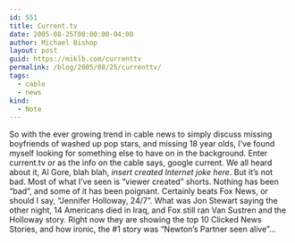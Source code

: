 ```yaml
---
id: 551
title: Current.tv
date: 2005-08-25T00:00:00-04:00
author: Michael Bishop
layout: post
guid: https://miklb.com/currenttv
permalink: /blog/2005/08/25/currenttv/
tags:
  - cable
  - news
kind:
  - Note
---
```

<p>So with the ever growing trend in cable news to simply discuss missing boyfriends of washed up pop stars, and missing 18 year olds, I’ve found myself looking for something else to have on in the background.  Enter current.tv or as the info on the cable says, google current.  We all heard about it, Al Gore, blah blah, <em>insert created Internet joke here</em>.  But it’s not bad.  Most of what I’ve seen is “viewer created” shorts.  Nothing has been “bad”, and some of it has been poignant.  Certainly beats Fox News, or should I say, “Jennifer Holloway, 24/7”.  What was Jon Stewart saying the other night, 14 Americans died in Iraq, and Fox still ran Van Sustren and the Holloway story.
Right now they are showing the top 10 Clicked News Stories, and how ironic, the #1 story was “Newton’s Partner seen alive”…</p>